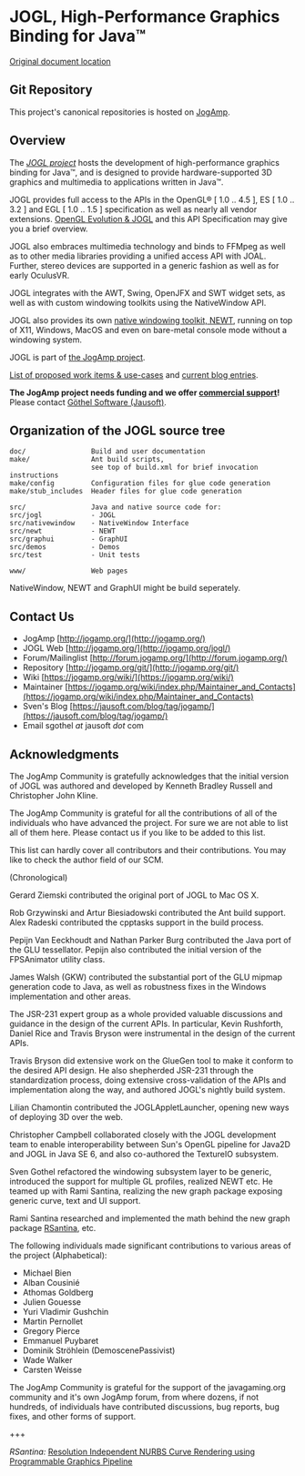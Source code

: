 # JOGL, High-Performance Graphics Binding for Java™

[Original document location](https://jogamp.org/cgit/jogl.git/about/)

## Git Repository
This project's canonical repositories is hosted on [JogAmp](https://jogamp.org/cgit/jogl.git/).

## Overview
The [*JOGL project*](https://jogamp.org/jogl/www/) hosts the development of high-performance graphics binding for Java™, and is designed to provide hardware-supported 3D graphics and multimedia to applications written in Java™.

JOGL provides full access to the APIs in the OpenGL® [ 1.0 .. 4.5 ], ES [ 1.0 .. 3.2 ] and EGL [ 1.0 .. 1.5 ] specification as well as nearly all vendor extensions.
[OpenGL Evolution & JOGL](https://jogamp.org/jogl/doc/Overview-OpenGL-Evolution-And-JOGL.html) and this API Specification may give you a brief overview.

JOGL also embraces multimedia technology and binds to FFMpeg as well as to other media libraries providing a unified access API with JOAL. Further, stereo devices are supported in a generic fashion as well as for early OculusVR.

JOGL integrates with the AWT, Swing, OpenJFX and SWT widget sets, as well as with custom windowing toolkits using the NativeWindow API.

JOGL also provides its own [native windowing toolkit, NEWT](https://jogamp.org/jogl/doc/NEWT-Overview.html), running on top of X11, Windows, MacOS and even on bare-metal console mode without a windowing system.

JOGL is part of [the JogAmp project](https://jogamp.org).

[List of proposed work items & use-cases](https://jogamp.org/wiki/index.php?title=SW_Tracking_Report_Feature_Objectives_Overview)
and [current blog entries](https://jausoft.com/blog/tag/jogamp/).

**The JogAmp project needs funding and we offer [commercial support](https://jogamp.org/wiki/index.php?title=Maintainer_and_Contacts#Commercial_Support)!**<br/>
Please contact [Göthel Software (Jausoft)](https://jausoft.com/).

## Organization of the JOGL source tree
```
doc/                Build and user documentation
make/               Ant build scripts,
                    see top of build.xml for brief invocation instructions
make/config         Configuration files for glue code generation
make/stub_includes  Header files for glue code generation

src/                Java and native source code for:
src/jogl            - JOGL
src/nativewindow    - NativeWindow Interface
src/newt            - NEWT
src/graphui         - GraphUI
src/demos           - Demos
src/test            - Unit tests

www/                Web pages
```

NativeWindow, NEWT and GraphUI might be build seperately.

## Contact Us
- JogAmp             [http://jogamp.org/](http://jogamp.org/)
- JOGL Web           [http://jogamp.org/](http://jogamp.org/jogl/)
- Forum/Mailinglist  [http://forum.jogamp.org/](http://forum.jogamp.org/)
- Repository         [http://jogamp.org/git/](http://jogamp.org/git/)
- Wiki               [https://jogamp.org/wiki/](https://jogamp.org/wiki/)
- Maintainer         [https://jogamp.org/wiki/index.php/Maintainer_and_Contacts](https://jogamp.org/wiki/index.php/Maintainer_and_Contacts)
- Sven's Blog        [https://jausoft.com/blog/tag/jogamp/](https://jausoft.com/blog/tag/jogamp/)
- Email              sgothel _at_ jausoft _dot_ com


## Acknowledgments
The JogAmp Community is gratefully acknowledges that the initial
version of JOGL was authored and developed by Kenneth Bradley Russell
and Christopher John Kline.

The JogAmp Community is grateful for all the contributions
of all of the individuals who have advanced the project. 
For sure we are not able to list all of them here.
Please contact us if you like to be added to this list.

This list can hardly cover all contributors and their contributions.
You may like to check the author field of our SCM.

(Chronological)

Gerard Ziemski contributed the original port of JOGL to Mac OS X.

Rob Grzywinski and Artur Biesiadowski contributed the Ant build
support. Alex Radeski contributed the cpptasks support in the build
process.

Pepijn Van Eeckhoudt and Nathan Parker Burg contributed the Java port
of the GLU tessellator. Pepijn also contributed the initial version of
the FPSAnimator utility class.

James Walsh (GKW) contributed the substantial port
of the GLU mipmap generation code to Java, as well as robustness fixes
in the Windows implementation and other areas.

The JSR-231 expert group as a whole provided valuable discussions and
guidance in the design of the current APIs. In particular, Kevin
Rushforth, Daniel Rice and Travis Bryson were instrumental in the
design of the current APIs.

Travis Bryson did extensive work on the GlueGen tool to make it
conform to the desired API design. He also shepherded JSR-231 through
the standardization process, doing extensive cross-validation of the
APIs and implementation along the way, and authored JOGL's nightly
build system.

Lilian Chamontin contributed the JOGLAppletLauncher, opening new ways
of deploying 3D over the web.

Christopher Campbell collaborated closely with the JOGL development
team to enable interoperability between Sun's OpenGL pipeline for
Java2D and JOGL in Java SE 6, and also co-authored the TextureIO
subsystem.

Sven Gothel refactored the windowing subsystem layer to be generic,
introduced the support for multiple GL profiles, realized NEWT etc.
He teamed up with Rami Santina, realizing the new graph package
exposing generic curve, text and UI support.

Rami Santina researched and implemented the math behind the new 
graph package [RSantina](https://jausoft.com/blog/2011/10/05/jogljogamp-red-square-moscow-nurbs-graphicon2011/), etc.

The following individuals made significant contributions to various
areas of the project (Alphabetical):

- Michael Bien
- Alban Cousinié
- Athomas Goldberg
- Julien Gouesse
- Yuri Vladimir Gushchin
- Martin Pernollet
- Gregory Pierce
- Emmanuel Puybaret
- Dominik Ströhlein (DemoscenePassivist)
- Wade Walker
- Carsten Weisse

The JogAmp Community is grateful for the support of the
javagaming.org community and it's own JogAmp forum, 
from where dozens, if not hundreds, of individuals have 
contributed discussions, bug reports, bug fixes, and other forms of support.

+++

*RSantina:* [Resolution Independent NURBS Curve Rendering using Programmable Graphics Pipeline](https://jausoft.com/blog/2011/10/05/jogljogamp-red-square-moscow-nurbs-graphicon2011/)

